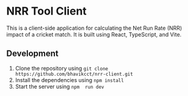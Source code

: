 # NRR Tool Client

This is a client-side application for calculating the Net Run Rate (NRR) impact of a cricket match. It is built using React, TypeScript, and Vite.

## Development

1. Clone the repository using `git clone https://github.com/bhavikcct/nrr-client.git`
2. Install the dependencies using `npm install`
3. Start the server using `npm  run dev`





